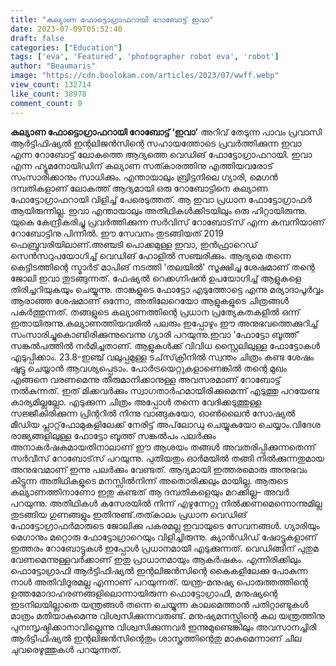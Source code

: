 ```yaml
---
title: "കല്യാണ ഫോട്ടൊഗ്രാഫറായി റോബോട്ട് ഇവാ"
date: 2023-07-09T05:52:40
draft: false
categories: ["Education"]
tags: ['eva', 'Featured', 'photographer robot eva', 'robot']
author: "Beaumaris"
image: "https://cdn.boolokam.com/articles/2023/07/wwff.webp"
view_count: 132714
like_count: 38978
comment_count: 0
---
```


**കല്യാണ ഫോട്ടൊഗ്രാഫറായി റോബോട്ട് ‘ഇവാ’** അറിവ് തേടുന്ന പാവം പ്രവാസി ആര്‍ട്ടിഫിഷ്യല്‍ ഇന്റലിജന്‍സിന്റെ സഹായത്തോടെ പ്രവര്‍ത്തിക്കുന്ന ഇവാ എന്ന റോബോട്ട് ലോകത്തെ ആദ്യത്തെ വെഡിങ് ഫോട്ടോഗ്രാഫറായി. ഇവാ എന്ന ഹ്യൂമനോയിഡിന് കല്യാണ സത്കാരത്തിനു എത്തിയവരോട് സംസാരിക്കാനും സാധിക്കും. എന്തായാലും ബ്രിട്ടനിലെ ഗ്യാരി, മെഗന്‍ ദമ്പതികളാണ് ലോകത്ത് ആദ്യമായി ഒരു റോബോട്ടിനെ കല്യാണ ഫോട്ടോഗ്രാഫറായി വിളിച്ച് പേരെടുത്തത്. ആ ഇവാ പ്രധാന ഫോട്ടോഗ്രാഫര്‍ ആയിരുന്നില്ല. ഇവാ എന്തായാലും അതിഥികള്‍ക്കിടയിലും ഒരു ഹിറ്റായിരുന്നു. യുകെ കേന്ദ്രീകരിച്ചു പ്രവര്‍ത്തിക്കുന്ന സര്‍വിസ് റോബോട്‌സ് എന്ന കമ്പനിയാണ് റോബോട്ടിനു പിന്നില്‍. ഈ സേവനം തുടങ്ങിയത് 2019 ഫെബ്രുവരിയിലാണ്.അഞ്ചടി പൊക്കമുള്ള ഇവാ, ഇന്‍ഫ്രാറെഡ് സെന്‍സറുപയോഗിച്ച് വെഡിങ് ഹോളില്‍ സഞ്ചരിക്കും. ആദ്യമെ തന്നെ കെട്ടിടത്തിന്റെ സ്മാര്‍ട് മാപിങ് നടത്തി 'തലയില്‍' സൂക്ഷിച്ച ശേഷമാണ് തന്റെ ജോലി ഇവാ തുടങ്ങുന്നത്. ഫേഷ്യല്‍ റെക്കഗ്നിഷന്‍ ഉപയോഗിച്ച് ആളുകളെ തിരിച്ചറിയുകയും ചെയ്യുന്നു. താങ്കളുടെ ഫോട്ടോ എടുത്തോട്ടെ എന്നു മര്യാദാപൂര്‍വ്വം ആരാഞ്ഞ ശേഷമാണ് ഒന്നോ, അതിലേറെയോ ആളുകളുടെ ചിത്രങ്ങള്‍ പകര്‍ത്തുന്നത്. തങ്ങളുടെ കല്യാണത്തിന്റെ പ്രധാന പ്രത്യേകതകളില്‍ ഒന്ന് ഇതായിരുന്നു.കല്യാണത്തിയവരില്‍ പലരും ഇപ്പോഴും ഈ അനുഭവത്തെക്കുറിച്ച് സംസാരിച്ചുകൊണ്ടിരിക്കുന്നുവെന്നു ഗ്യാരി പറയുന്നു.ഇവാ 'ഫോട്ടോ ബൂത്ത്' സങ്കല്‍പത്തില്‍ നര്‍മിച്ചതാണ്. [](https://cdn.boolokam.com/articles/2023/07/wwff.webp)ആളുകള്‍ക്ക് വിവിധ സ്റ്റൈലിലുള്ള ഫോട്ടോകള്‍ എടുപ്പിക്കാം. 23.8-ഇഞ്ച് വലുപ്പമുള്ള ടച്‌സ്‌ക്രീനില്‍ സ്വന്തം ചിത്രം കണ്ട ശേഷം ഷൂട്ടു ചെയ്യാന്‍ ആവശ്യപ്പെടാം. പോര്‍ട്രയെറ്റുകളാണെങ്കില്‍ തന്റെ മുഖം എങ്ങനെ വരണമെന്നു തീരുമാനിക്കാനുള്ള അവസരമാണ് റോബോട്ട് നല്‍കുന്നത്. ഇത് മിക്കവര്‍ക്കും സ്വാഗതാര്‍ഹമായിരിക്കുമെന്ന് എടുത്തു പറയേണ്ട കാര്യമില്ലല്ലോ. എടുക്കുന്ന ചിത്രം അപ്പോള്‍ തന്നെ വേദിക്കടുത്തുള്ള സജ്ജീകിരിക്കുന്ന പ്രിന്ററില്‍ നിന്നു വാങ്ങുകയോ, ഓണ്‍ലൈന്‍ സോഷ്യല്‍ മീഡിയ പ്ലാറ്റ്‌ഫോമുകളിലേക്ക് നേരിട്ട് അപ്‌ലോഡു ചെയ്യുകയോ ചെയ്യാം.വിദേശ രാജ്യങ്ങളിലുള്ള ഫോട്ടോ ബൂത്ത് സങ്കല്‍പം പലര്‍ക്കും അനാകര്‍ഷകമായതിനാലാണ് ഈ ആശയം തങ്ങള്‍ അവതരിപ്പിക്കുന്നതെന്ന് സര്‍വീസ് റോബോട്‌സ് പറയുന്നു. പുതിയതും ഓര്‍മയില്‍ തങ്ങി നില്‍ക്കുന്നതുമായ അനുഭവമാണ് ഇന്നു പലര്‍ക്കും വേണ്ടത്. ആദ്യമായി ഇത്തരമൊരു അനുഭവം കിട്ടുന്ന അതിഥികളുടെ മനസ്സില്‍നിന്ന് അതൊരിക്കലും മായില്ല. ആരുടെ കല്യാണത്തിനാണോ ഇതു കണ്ടത് ആ ദമ്പതികളെയും മറക്കില്ല– അവര്‍ പറയുന്നു. അതിഥികള്‍ കസേരയില്‍ നിന്ന് എഴുന്നേറ്റു നില്‍ക്കണമെന്നൊന്നുമില്ല തുടങ്ങിയ ഗുണങ്ങളും ഇതിനുണ്ട്.തത്കാലം പ്രധാന വെഡിങ് ഫോട്ടോഗ്രാഫര്‍മാരുടെ ജോലിക്കു പകരമല്ല ഇവായുടെ സേവനങ്ങള്‍. ഗ്യാരിയും മെഗാനും മറ്റൊരു ഫോട്ടോഗ്രാറെയും വിളിച്ചിരുന്നു. ക്യാന്‍ഡിഡ് ഷോട്ടുകളാണ് ഇത്തരം റോബോട്ടുകള്‍ ഇപ്പോള്‍ പ്രധാനമായി എടുക്കുന്നത്. വെഡിങ്ങിന് പുതുമ വേണമെന്നുള്ളവര്‍ക്കാണ് ഇതു പ്രാധാനമായും ആകര്‍ഷകം. എന്നിരിക്കിലും ഫൊട്ടോഗ്രാഫി ആര്‍ട്ടിഫിഷ്യല്‍ ഇന്റലിജന്‍സിന്റെ കൈകളിലേക്കു പോകുന്ന നാള്‍ അതിവിദൂരമല്ല എന്നാണ് പറയുന്നത്. യന്ത്ര-മനുഷ്യ പൊരുത്തത്തിന്റെ ഉത്തമോദാഹരണങ്ങളിലൊന്നായിരുന്ന ഫൊട്ടോഗ്രാഫി, മനുഷ്യന്റെ ഇടനിലയില്ലാതെ യന്ത്രങ്ങള്‍ തന്നെ ചെയ്യുന്ന കാലമെത്താന്‍ പതിറ്റാണ്ടുകള്‍ മാത്രം മതിയാകുമെന്നു വിശ്വസിക്കുന്നവരുണ്ട്. മനുഷ്യമനസ്സിന്റെ കല യന്ത്രത്തിനു പുനഃസൃഷ്ടിക്കാനാവില്ലെന്നു വിശ്വസിക്കുന്നവര്‍ ഇന്നുമുണ്ടെങ്കിലും അവസാനച്ചിരി ആര്‍ട്ടിഫിഷ്യല്‍ ഇന്റലിജന്‍സിന്റെതും ശാസ്ത്രത്തിന്റെതു മാകുമെന്നാണ് ചില ചുവരെഴുത്തുകള്‍ പറയുന്നത്.
